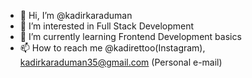 - 👋 Hi, I’m @kadirkaraduman
- 👀 I’m interested in Full Stack Development
- 🌱 I’m currently learning Frontend Development basics
- 📫 How to reach me @kadirettoo(Instagram), kadirkaraduman35@gmail.com (Personal e-mail)

<!---
kadirkaraduman/kadirkaraduman is a ✨ special ✨ repository because its `README.md` (this file) appears on your GitHub profile.
You can click the Preview link to take a look at your changes.
--->
